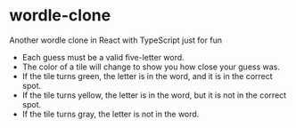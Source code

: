 # wordle-clone

Another wordle clone in React with TypeScript just for fun

- Each guess must be a valid five-letter word.
- The color of a tile will change to show you how close your guess was.
- If the tile turns green, the letter is in the word, and it is in the correct spot.
- If the tile turns yellow, the letter is in the word, but it is not in the correct spot.
- If the tile turns gray, the letter is not in the word.
